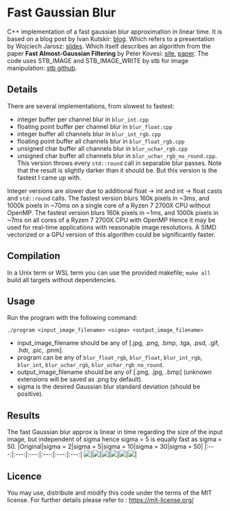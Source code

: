 # Fast Gaussian Blur

C++ implementation of a fast gaussian blur approximation in linear time. It is based on a blog post by Ivan Kutskir: [blog](http://blog.ivank.net/fastest-gaussian-blur.html). Which refers to a presentation by Wojciech Jarosz: [slides](http://elynxsdk.free.fr/ext-docs/Blur/Fast_box_blur.pdf). Which itself describes an algorithm from the paper **Fast Almost-Gaussian Filtering** by Peter Kovesi: [site](https://www.peterkovesi.com/matlabfns/#integral), [paper](https://www.peterkovesi.com/papers/FastGaussianSmoothing.pdf). The code uses STB_IMAGE and STB_IMAGE_WRITE by stb for image manipulation: [stb github](https://github.com/nothings/stb). 

## Details

There are several implementations, from slowest to fastest:

- integer buffer per channel blur in `blur_int.cpp`
- floating point buffer per channel blur in `blur_float.cpp`
- integer buffer all channels blur in `blur_int_rgb.cpp`
- floating point buffer all channels blur in `blur_float_rgb.cpp`
- unsigned char buffer all channels blur in `blur_uchar_rgb.cpp`
- unsigned char buffer all channels blur in `blur_uchar_rgb_no_round.cpp`. This version throws every `std::round` call in separable blur passes. Note that the result is slightly darker than it should be. But this version is the fastest I came up with.

Integer versions are slower due to additional float -> int and int -> float casts and `std::round` calls. 
The fastest version blurs 160k pixels in ~3ms, and 1000k pixels in ~70ms on a single core of a Ryzen 7 2700X CPU without OpenMP.
The fastest version blurs 160k pixels in ~1ms, and 1000k pixels in ~7ms on all cores of a Ryzen 7 2700X CPU with OpenMP
Hence it may be used for real-time applications with reasonable image resolutions.
A SIMD vectorized or a GPU version of this algorithm could be significantly faster.

## Compilation

In a Unix term or WSL term you can use the provided makefile; `make all` build all targets without dependencies.

## Usage

Run the program with the following command:

`./program <input_image_filename> <sigma> <output_image_filename>`

- input_image_filename should be any of [.jpg, .png, .bmp, .tga, .psd, .gif, .hdr, .pic, .pnm].
- program can be any of `blur_float_rgb`, `blur_float`, `blur_int_rgb`, `blur_int`, `blur_uchar_rgb`, `blur_uchar_rgb_no_round`.
- output_image_filename should be any of [.png, .jpg, .bmp]  (unknown extensions will be saved as .png by default).
- sigma is the desired Gaussian blur standard deviation (should be positive).

## Results

The fast Gaussian blur approx is linear in time regarding the size of the input image, but independent of sigma hence sigma = 5 is equally fast as sigma = 50.
|Original|sigma = 2|sigma = 5|sigma = 10|sigma = 30|sigma = 50|
|:---:|:---:|:---:|:---:|:---:|:---:|
![](data/demo.png)|![](data/blur2.png)|![](data/blur5.png)|![](data/blur10.png)|![](data/blur30.png)|![](data/blur50.png)|

## Licence

You may use, distribute and modify this code under the terms of the MIT license. For further details please refer to : https://mit-license.org/
